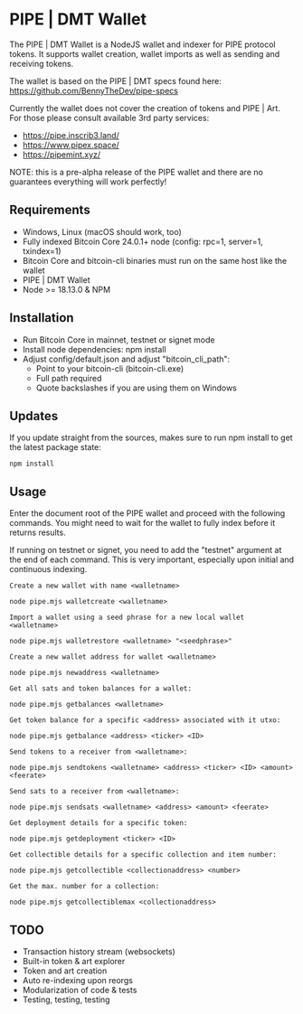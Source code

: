 # PIPE | DMT Wallet

The PIPE | DMT Wallet is a NodeJS wallet and indexer for PIPE protocol tokens.  It supports wallet creation, wallet imports as well as sending and receiving tokens.

The wallet is based on the PIPE | DMT specs found here: https://github.com/BennyTheDev/pipe-specs

Currently the wallet does not cover the creation of tokens and PIPE | Art. For those please consult available 3rd party services:

- https://pipe.inscrib3.land/
- https://www.pipex.space/
- https://pipemint.xyz/

NOTE: this is a pre-alpha release of the PIPE wallet and there are no guarantees everything will work perfectly!

## Requirements

- Windows, Linux (macOS should work, too)
- Fully indexed Bitcoin Core 24.0.1+ node (config: rpc=1, server=1, txindex=1)
- Bitcoin Core and bitcoin-cli binaries must run on the same host like the wallet
- PIPE | DMT Wallet
- Node >= 18.13.0 & NPM

## Installation

- Run Bitcoin Core in mainnet, testnet or signet mode
- Install node dependencies: npm install
- Adjust config/default.json and adjust "bitcoin_cli_path":
  - Point to your bitcoin-cli (bitcoin-cli.exe)
  - Full path required
  - Quote backslashes if you are using them on Windows

## Updates

If you update straight from the sources, makes sure to run npm install to get the latest package state:

```
npm install
```

## Usage

Enter the document root of the PIPE wallet and proceed with the following commands.
You might need to wait for the wallet to fully index before it returns results. 

If running on testnet or signet, you need to add the "testnet" argument at the end of each command. This is very important, especially upon initial and continuous indexing.

```
Create a new wallet with name <walletname>

node pipe.mjs walletcreate <walletname>
```

```
Import a wallet using a seed phrase for a new local wallet <walletname>

node pipe.mjs walletrestore <walletname> "<seedphrase>"
```

```
Create a new wallet address for wallet <walletname>

node pipe.mjs newaddress <walletname>
```

``` 
Get all sats and token balances for a wallet:

node pipe.mjs getbalances <walletname>
```

``` 
Get token balance for a specific <address> associated with it utxo:

node pipe.mjs getbalance <address> <ticker> <ID>
```

``` 
Send tokens to a receiver from <walletname>:

node pipe.mjs sendtokens <walletname> <address> <ticker> <ID> <amount> <feerate>
```

``` 
Send sats to a receiver from <walletname>:

node pipe.mjs sendsats <walletname> <address> <amount> <feerate>
```

``` 
Get deployment details for a specific token:

node pipe.mjs getdeployment <ticker> <ID>
```

``` 
Get collectible details for a specific collection and item number:

node pipe.mjs getcollectible <collectionaddress> <number>
```

``` 
Get the max. number for a collection:

node pipe.mjs getcollectiblemax <collectionaddress>
```

## TODO

- Transaction history stream (websockets)
- Built-in token & art explorer
- Token and art creation
- Auto re-indexing upon reorgs
- Modularization of code & tests
- Testing, testing, testing
